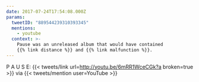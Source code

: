 ```yaml
---
date: 2017-07-24T17:54:08.000Z
params:
  tweetID: "889544239310393345"
  mentions:
    - youtube
  context: >-
    Pause was an unreleased album that would have contained
    {{% link distance %}} and {{% link malfunction %}}.
---
```


P A U S E: {{< tweets/link url=http://youtu.be/6mRR1WceCGk?a broken=true >}}
via {{< tweets/mention user=YouTube >}}
